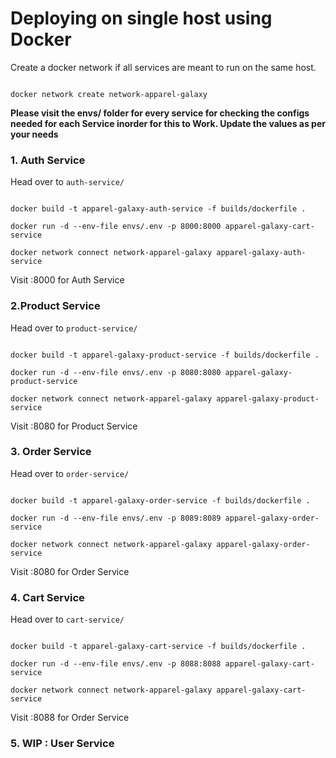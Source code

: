 # Deploying on single host using Docker

  

Create a docker network if all services are meant to run on the same host.

  

```

docker network create network-apparel-galaxy

```

  

**Please visit the envs/ folder for every service for checking the configs needed for each Service inorder for this to Work. Update the values as per your needs**

  

### 1. Auth Service

  

Head over to `auth-service/`

```

docker build -t apparel-galaxy-auth-service -f builds/dockerfile .

docker run -d --env-file envs/.env -p 8000:8000 apparel-galaxy-cart-service

docker network connect network-apparel-galaxy apparel-galaxy-auth-service

```

Visit :8000 for Auth Service

  
  

### 2.Product Service

  

Head over to `product-service/`

```

docker build -t apparel-galaxy-product-service -f builds/dockerfile .

docker run -d --env-file envs/.env -p 8080:8080 apparel-galaxy-product-service

docker network connect network-apparel-galaxy apparel-galaxy-product-service

```

Visit :8080 for Product Service

  

### 3. Order Service

  

Head over to `order-service/`

```

docker build -t apparel-galaxy-order-service -f builds/dockerfile .

docker run -d --env-file envs/.env -p 8089:8089 apparel-galaxy-order-service

docker network connect network-apparel-galaxy apparel-galaxy-order-service

```

Visit :8080 for Order Service

  

### 4. Cart Service

  

Head over to `cart-service/`

```

docker build -t apparel-galaxy-cart-service -f builds/dockerfile .

docker run -d --env-file envs/.env -p 8088:8088 apparel-galaxy-cart-service

docker network connect network-apparel-galaxy apparel-galaxy-cart-service

```

Visit :8088 for Order Service

  
  

### 5. WIP : User Service
